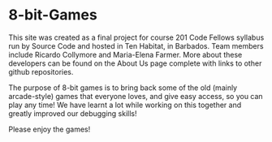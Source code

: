 # 8-bit-Games

This site was created as a final project for course 201 Code Fellows syllabus run by Source Code and hosted in Ten Habitat, in Barbados. Team members include Ricardo Collymore and Maria-Elena Farmer. More about these developers can be found on the About Us page complete with links to other github repositories. 

The purpose of 8-bit games is to bring back some of the old (mainly arcade-style) games that everyone loves, and give easy access, so you can play any time! We have learnt a lot while working on this together and greatly improved our debugging skills!

Please enjoy the games!
